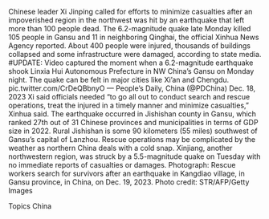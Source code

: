 Chinese leader Xi Jinping called for efforts to minimize casualties after an impoverished region in the northwest was hit by an earthquake that left more than 100 people dead.
The 6.2-magnitude quake late Monday killed 105 people in Gansu and 11 in neighboring Qinghai, the official Xinhua News Agency reported.
About 400 people were injured, thousands of buildings collapsed and some infrastructure were damaged, according to state media.
#UPDATE: Video captured the moment when a 6.2-magnitude earthquake shook Linxia Hui Autonomous Prefecture in NW China’s Gansu on Monday night. The quake can be felt in major cities like Xi’an and Chengdu. pic.twitter.com/CrDeQBbnyO
— People’s Daily, China (@PDChina) Dec. 18, 2023
Xi said officials needed “to go all out to conduct search and rescue operations, treat the injured in a timely manner and minimize casualties,” Xinhua said.
The earthquake occurred in Jishishan county in Gansu, which ranked 27th out of 31 Chinese provinces and municipalities in terms of GDP size in 2022.
Rural Jishishan is some 90 kilometers (55 miles) southwest of Gansu’s capital of Lanzhou. Rescue operations may be complicated by the weather as northern China deals with a cold snap.
Xinjiang, another northwestern region, was struck by a 5.5-magnitude quake on Tuesday with no immediate reports of casualties or damages.
Photograph: Rescue workers search for survivors after an earthquake in Kangdiao village, in Gansu province, in China, on Dec. 19, 2023. Photo credit: STR/AFP/Getty Images

Topics
China
